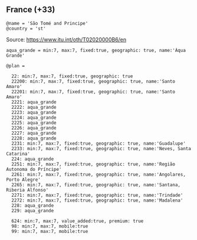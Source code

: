 France (+33)
------------

    @name = 'São Tomé and Principe'
    @country = 'st'

Source: https://www.itu.int/oth/T02020000B6/en

    aqua_grande = min:7, max:7, fixed:true, geographic: true, name:'Áqua Grande'

    @plan =

      22: min:7, max:7, fixed:true, geographic: true
      22200: min:7, max:7, fixed:true, geographic: true, name:'Santo Amaro'
      22201: min:7, max:7, fixed:true, geographic: true, name:'Santo Amaro'
      2221: aqua_grande
      2222: aqua_grande
      2223: aqua_grande
      2224: aqua_grande
      2225: aqua_grande
      2226: aqua_grande
      2227: aqua_grande
      2228: aqua_grande
      2231: min:7, max:7, fixed:true, geographic: true, name:'Guadalupe'
      2233: min:7, max:7, fixed:true, geographic: true, name:'Neves, Santa Catarina'
      224: aqua_grande
      2251: min:7, max:7, fixed:true, geographic: true, name:'Região Autonoma do Príncipe'
      2261: min:7, max:7, fixed:true, geographic: true, name:'Angolares, Porto Alegre'
      2265: min:7, max:7, fixed:true, geographic: true, name:'Santana, Riberia Alfonso'
      2271: min:7, max:7, fixed:true, geographic: true, name:'Trindade'
      2272: min:7, max:7, fixed:true, geographic: true, name:'Madalena'
      228: aqua_grande
      229: aqua_grande

      624: min:7, max:7, value_added:true, premium: true
      98: min:7, max:7, mobile:true
      99: min:7, max:7, mobile:true
